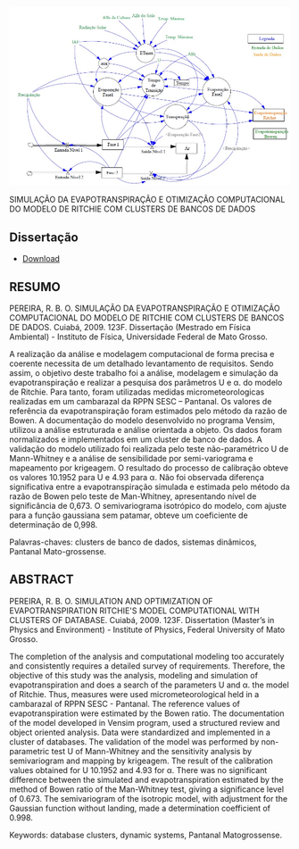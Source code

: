 ![Simulação](https://github.com/robertobopereira/Dissertacao/blob/master/simulacao.jpg)

SIMULAÇÃO DA EVAPOTRANSPIRAÇÃO E OTIMIZAÇÃO COMPUTACIONAL DO MODELO DE RITCHIE COM CLUSTERS DE BANCOS DE DADOS

## Dissertação

- [Download](https://github.com/robertobopereira/Dissertacao/Dissertacao.pdf)

## RESUMO

PEREIRA, R. B. O. SIMULAÇÃO DA EVAPOTRANSPIRAÇÃO E OTIMIZAÇÃO COMPUTACIONAL DO MODELO DE RITCHIE COM CLUSTERS DE BANCOS DE DADOS. Cuiabá, 2009. 123F. Dissertação (Mestrado em Física Ambiental) - Instituto de Física, Universidade Federal de Mato Grosso.

A realização da análise e modelagem computacional de forma precisa e coerente necessita de um detalhado levantamento de requisitos. Sendo assim, o objetivo deste trabalho foi a análise, modelagem e simulação da evapotranspiração e realizar a pesquisa dos parâmetros U e α. do modelo de Ritchie. Para tanto, foram utilizadas medidas micrometeorologicas realizadas em um cambarazal da RPPN SESC – Pantanal. Os valores de referência da evapotranspiração foram estimados pelo método da razão de Bowen. A documentação do modelo desenvolvido no programa Vensim, utilizou a análise estruturada e análise orientada a objeto. Os dados foram normalizados e implementados em um cluster de banco de dados. A validação do modelo utilizado foi realizada pelo teste não-paramétrico U de Mann-Whitney e a análise de sensibilidade por semi-variograma e mapeamento por krigeagem. O resultado do processo de calibração obteve os valores 10.1952 para U e 4.93 para α. Não foi observada diferença significativa entre a evapotranspiração simulada e estimada pelo método da razão de Bowen pelo teste de Man-Whitney, apresentando nível de significância de 0,673. O semivariograma isotrópico do modelo, com ajuste para a função gaussiana sem patamar, obteve um coeficiente de determinação de 0,998. 

Palavras-chaves: clusters de banco de dados, sistemas dinâmicos, Pantanal Mato-grossense.

## ABSTRACT

PEREIRA, R. B. O. SIMULATION AND OPTIMIZATION OF EVAPOTRANSPIRATION RITCHIE'S MODEL COMPUTATIONAL WITH CLUSTERS OF DATABASE. Cuiabá, 2009. 123F. Dissertation (Master’s in Physics and Environment) - Institute of Physics, Federal University of Mato Grosso.

The completion of the analysis and computational modeling too accurately and consistently requires a detailed survey of requirements. Therefore, the objective of this study was the analysis, modeling and simulation of evapotranspiration and does a search of the parameters U and α. the model of Ritchie. Thus, measures were used micrometeorological held in a cambarazal of RPPN SESC - Pantanal. The reference values of evapotranspiration were estimated by the Bowen ratio. The documentation of the model developed in Vensim program, used a structured review and object oriented analysis. Data were standardized and implemented in a cluster of databases. The validation of the model was performed by non-parametric test U of Mann-Whitney and the sensitivity analysis by semivariogram and mapping by krigeagem. The result of the calibration values obtained for U 10.1952 and 4.93 for α. There was no significant difference between the simulated and evapotranspiration estimated by the method of Bowen ratio of the Man-Whitney test, giving a significance level of 0.673. The semivariogram of the isotropic model, with adjustment for the Gaussian function without landing, made a determination coefficient of 0.998.

Keywords: database clusters, dynamic systems, Pantanal Matogrossense.
